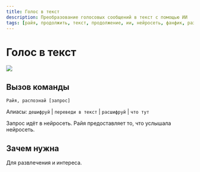 ```yaml
---
title: Голос в текст
description: Преобразование голосовых сообщений в текст с помощью ИИ
tags: [райя, продолжить, текст, продолжение, ии, нейросеть, фанфик, развлекательная, развлекательные, амино, amino, команда, команды]
---
```



# Голос в текст

![](https://img.shields.io/badge/тип_команды-развлекательная-blue?style=for-the-badge)

## Вызов команды

`Райя, распознай [запрос]`

Алиасы: `дешифруй` | `переведи в текст` | `расшифруй` | `что тут`

Запрос идёт в нейросеть. Райя предоставляет то, что услышала нейросеть.

## Зачем нужна

Для развлечения и интереса.
